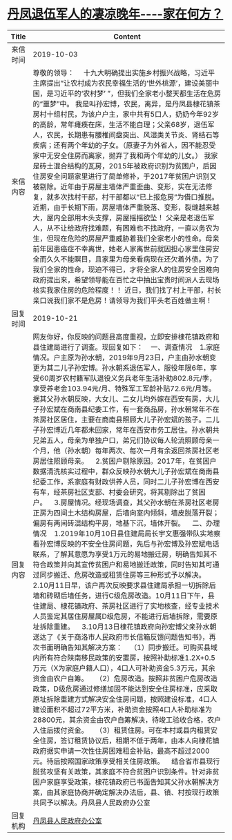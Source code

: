 # <a href="http://www.shangluo.gov.cn/zmhd/ldxxxx.jsp?urltype=leadermail.LeaderMailContentUrl&wbtreeid=1112&leadermailid=5474">丹凤退伍军人的凄凉晚年----家在何方？</a>
| Title |                                                                                                                                                                                                                                                                                                                                                                                                                                                                                                                                                                                                                                                                     Content                                                                                                                                                                                                                                                                                                                                                                                                                                                                                                                                                                                                                                                                     |
|:-----:|-------------------------------------------------------------------------------------------------------------------------------------------------------------------------------------------------------------------------------------------------------------------------------------------------------------------------------------------------------------------------------------------------------------------------------------------------------------------------------------------------------------------------------------------------------------------------------------------------------------------------------------------------------------------------------------------------------------------------------------------------------------------------------------------------------------------------------------------------------------------------------------------------------------------------------------------------------------------------------------------------------------------------------------------------------------------------------------------------------------------------------------------------------------------------------------------------------------------------------------------------------------------------------------------------------------------------------------------------|
| 来信时间  | 2019-10-03                                                                                                                                                                                                                                                                                                                                                                                                                                                                                                                                                                                                                                                                                                                                                                                                                                                                                                                                                                                                                                                                                                                                                                                                                                                                                                                                      |
| 来信内容  | 尊敬的领导：     十九大明确提出实施乡村振兴战略，习近平主席提出“让农村成为农民幸福生活的‘世外桃源’，建设美丽中国，是习近平的‘农村梦’ ”，但我们全家老小整天都生活在危房的“噩梦”中。 我是叫孙宏博，农民，离异，是丹凤县棣花镇茶房村十组村民，为该户户主，家中共有5口人，奶奶今年92岁的高龄，常年瘫痪在床，生活不能自理；父亲68岁，退伍军人，农民，长期患有腰椎间盘突出、风湿类关节炎、肾结石等疾病；还有两个年幼的子女。（原妻子为外省人，因不能忍受家中无安全住房而离家，抛弃了我和两个年幼的儿女。） 我家是砖土混合结构的瓦房，2015年被政府识别为贫困户，后因住房安全问题家里进行了简单修补，于2017年贫困户识别又被剔除。近年由于房屋主墙体严重歪曲、变形，实在无法修复，就多次找村干部，村干部都以“已上报危房”为借口推脱。近期，由于长期下雨，房屋墙体严重脱落、变形，裂缝越来越大，屋内全部用木头支撑，房屋摇摇欲坠！ 父亲是老退伍军人，从不让给政府找难题，有困难也不找政府，一直以务农为生，但现在危险的房屋严重威胁着我们全家老小的性命。母亲前年因患癌症不幸离世，她老人家离世前就因担心家里住房安全而久久不能瞑目，且家里为母亲看病现在还欠着外债。为了我们全家的性命，现迫不得已，才将全家人的住房安全困难向政府提出来，希望领导能在百忙之中抽出宝贵时间派人去现场核实我家住房的危险程度！！ 近日，我们找了村上干部，村长亲口说我们家不是危房！请领导为我们平头老百姓做主啊！                                                                                                                                                                                                                                                                                                                                                                                                                                                                                                                                                                                                                                                                                     |
| 回复时间  | 2019-10-21                                                                                                                                                                                                                                                                                                                                                                                                                                                                                                                                                                                                                                                                                                                                                                                                                                                                                                                                                                                                                                                                                                                                                                                                                                                                                                                                      |
| 回复内容  | 网友你好，你反映的问题县高度重视，立即安排棣花镇政府和县住建局进行了调查。现回复如下：    一、调查情况    1.家庭情况。户主原为孙水朝，2019年9月23日，户主由孙水朝变更为其二儿子孙宏博。孙水朝系退伍军人，服役年限6年，享受60周岁农村籍军队退役义务兵老年生活补助802.8元/季，享受养老金103.94元/月、特殊军工军龄补贴72.6元/月等。据其父孙水朝反映，大女儿、二女儿均外嫁在西安有房，大儿子孙宏斌在商南县纪委工作，有一套商品房，孙水朝常年不在茶房社区居住，主要在商南县照顾大儿子孙宏斌的孩子。二儿子孙宏博近几年都未回家，常年在西安市务工居住。孙水朝共兄弟五人，母亲为单独户口，弟兄们协议每人轮流照顾母亲一个月，他（孙水朝）每年两次、每次一月有余返回茶房社区老房居住照顾母亲。    2.贫困户剔除原因。2017年，在贫困户数据清洗核实过程中，群众反映孙水朝大儿子孙宏斌在商南县纪委工作，系家庭有财政供养人员，同时二儿子孙宏博在西安有车，经茶房社区支部、村委会研究，将其剔除出了贫困户。    3.房屋情况。经现场调查，其父孙水朝在茶房社区老房正房为四间土木结构房屋，后墙向室内倾斜，墙皮脱落开裂；偏房有两间砖混结构平房，地基下沉，墙体开裂。    二、办理情况    1.2019年10月10日县住建局局长宇文惠强带队实地察看孙宏博反映的不安全住房问题，先后与孙宏博及孙宏斌电话联系，了解其意愿为享受1万元的易地搬迁房，明确告知其不符合政策并向其宣传贫困户和易地搬迁政策，同时告知其可通过同步搬迁、危房改造或租赁住房等三种形式予以解决。    2.10月11日早，该户再次反映要求县住建局承担一切拆除后墙和砖砌后墙任务，进行C级危房改造。10月11日下午，县住建局、棣花镇政府、茶房社区进行了实地核查，经专业技术人员鉴定其居住房屋属D级危房，不能进行后墙拆除，需要原址拆除重建。    3.10月13日棣花镇政府向孙宏博父亲孙水朝送达了《关于商洛市人民政府市长信箱反馈问题告知书》，再次书面明确告知其解决方案：    （1）同步搬迁。可购买县域内所有符合陕南移民政策的安置房，按照补助标准1.2X+0.5万元（X为家庭户籍人口），4口人可补助资金5.3万元，其余资金由农户自筹。    （2）危房改造。按照非贫困户危房改造政策，D级危房通过修缮加固不能达到安全住房标准，应采取原址拆除重建方式解决安全住房问题，按照建设标准，4口人建设面积不超过72平方米，补助资金按照4口人补助标准为28800元，其余资金由农户自筹解决，待竣工验收合格，农户入住后拨付资金。    （3）租赁住房。可在本村或县内租赁安全住房，签订租赁协议后，租期不低于两年，由本人向棣花镇政府据实申请一次性住房困难租金补贴，最高不超过2000元。待后按照国家政策享受相关住房政策。    结合省市县现行脱贫攻坚有关政策，其家庭不符合贫困户识别条件。针对非贫困户家庭享受政策，棣花镇政府已书面告知其父孙水朝解决方案，由其家庭协商并确定解决办法后，县、镇、村按现行政策共同予以解决。丹凤县人民政府办公室 |
| 回复机构  | <a href="../../category/agencies/丹凤县人民政府办公室.md">丹凤县人民政府办公室</a>                                                                                                                                                                                                                                                                                                                                                                                                                                                                                                                                                                                                                                                                                                                                                                                                                                                                                                                                                                                                                                                                                                                                                                                                                                                                                  |